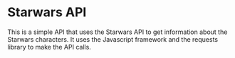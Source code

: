 # Starwars API

This is a simple API that uses the Starwars API to get information about the Starwars
characters. It uses the Javascript framework and the requests library to make the API calls.
